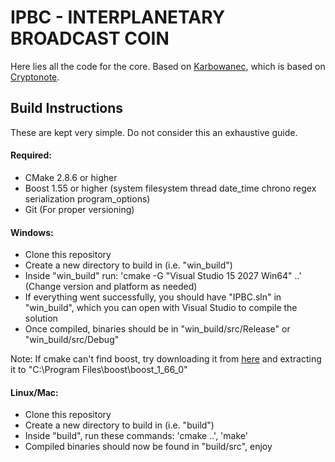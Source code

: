 # IPBC - INTERPLANETARY BROADCAST COIN

Here lies all the code for the core.
Based on [Karbowanec](https://github.com/seredat/karbowanec), which is based on [Cryptonote](https://github.com/cryptonotefoundation/cryptonote).

## Build Instructions
These are kept very simple. Do not consider this an exhaustive guide.

#### Required:
* CMake 2.8.6 or higher
* Boost 1.55 or higher (system filesystem thread date_time chrono regex serialization program_options)
* Git (For proper versioning)

#### Windows:
* Clone this repository
* Create a new directory to build in (i.e. "win_build")
* Inside "win_build" run: 'cmake -G "Visual Studio 15 2027 Win64" ..' (Change version and platform as needed)
* If everything went successfully, you should have "IPBC.sln" in "win_build", which you can open with Visual Studio to compile the solution
* Once compiled, binaries should be in "win_build/src/Release" or "win_build/src/Debug"

Note: If cmake can't find boost, try downloading it from [here](https://dl.bintray.com/boostorg/release/1.66.0/source/boost_1_66_0.zip) and extracting it to "C:\Program Files\boost\boost_1_66_0"

#### Linux/Mac:
* Clone this repository
* Create a new directory to build in (i.e. "build")
* Inside "build", run these commands: 'cmake ..', 'make'
* Compiled binaries should now be found in "build/src", enjoy
